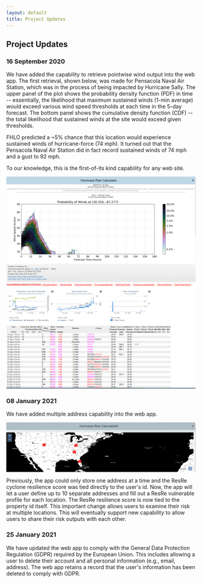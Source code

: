 ```yaml
---
layout: default
title: Project Updates
---
```


## Project Updates ##

### 16 September 2020 ###

We have added the capability to retrieve pointwise wind output into the web app. The first retrieval, shown below, was made for Pensacola Naval Air Station, which was in the process of being impacted by Hurricane Sally. The upper panel of the plot shows the probability density function (PDF) in time -- essentially, the likelihood that maximum sustained winds (1-min average) would exceed various wind speed thresholds at each time in the 5-day forecast. The bottom panel shows the cumulative density function (CDF) -- the total likelihood that sustained winds at the site would exceed given thresholds. 

FHLO predicted a ~5% chance that this location would experience sustained winds of hurricane-force (74 mph). It turned out that the Pensacola Naval Air Station did in fact record sustained winds of 74 mph and a gust to 92 mph. 

To our knowledge, this is the first-of-its kind capability for any web site.

<img src="../../images/updates/FHLO_Pensacola.PNG" alt="Wind hazard output from the FHLO model for Pensacola, FL for 16 September 2020" style="display: block; margin: auto; max-height: 600px;">

<img src="../../images/updates/pensacola_NAS.PNG" alt="Observed winds from Pensacola Naval Air Station from 16 September 2020" style="display: block; margin: auto; max-height: 600px;">

### 08 January 2021 ###

We have added multiple address capability into the web app. 

<img src="../../images/updates/multiple_address_capability.PNG" alt="Graphic showing multiple addresses on the storm information page of the web app" style="display: block; margin: auto; max-height: 600px;">

Previously, the app could only store one address at a time and the ResRe cyclone resilience score was tied directly to the user's id. 
Now, the app will let a user define up to 10 separate addresses and fill out a ResRe vulnerable profile for each location. 
The ResRe resilience score is now tied to the property id itself. 
This important change allows users to examine their risk at multiple locations. This will eventually support new capability to allow users to share their risk outputs with each other.

### 25 January 2021 ###

We have updated the web app to comply with the General Data Protection Regulation (GDPR) required by the European Union. 
This includes allowing a user to delete their account and all personal information (e.g., email, address). The web app retains a record that the user's information has been deleted to comply with GDPR.
